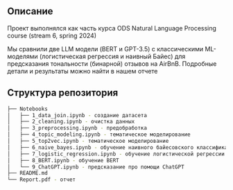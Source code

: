 ## Описание

Проект выполнялся как часть курса ODS Natural Language Processing course (stream 6, spring 2024)

Мы сравнили две LLM модели (BERT и GPT-3.5) с классическими ML-моделями (логистическая регрессия и наивный Байес) для предсказания тональности (бинарной) отзывов на AirBnB. Подробные детали и результаты можно найти в нашем отчете

## Структура репозитория

```bash
├── Notebooks
│   ├── 1_data_join.ipynb - создание датасета
│   ├── 2_cleaning.ipynb - очистка данных
│   ├── 3_preprocessing.ipynb - предобработка
│   ├── 4_topic_modeling.ipynb - тематическое моделирование
│   ├── 5_top2vec.ipynb - тематическое моделирование
│   ├── 6_naive_bayes.ipynb - обучение наивного байесовского классификатора
│   ├── 7_logistic_regression.ipynb - обучение логистической регрессии
│   ├── 8_BERT.ipynb - обучение BERT
│   └── 9_ChatGPT.ipynb - предсказание про помощи ChatGPT
├── README.md
└── Report.pdf - отчет
```